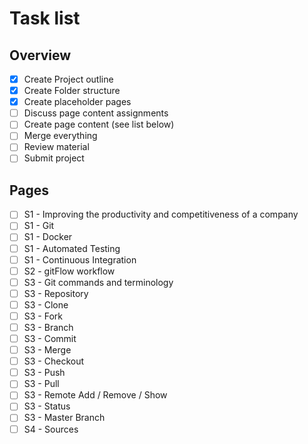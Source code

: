 # Task list

## Overview
- [x] Create Project outline
- [x] Create Folder structure
- [x] Create placeholder pages
- [ ] Discuss page content assignments
- [ ] Create page content (see list below)
- [ ] Merge everything
- [ ] Review material
- [ ] Submit project

## Pages
- [ ] S1 - Improving the productivity and competitiveness of a company
- [ ] S1 - Git
- [ ] S1 - Docker
- [ ] S1 - Automated Testing
- [ ] S1 - Continuous Integration
- [ ] S2 - gitFlow workflow
- [ ] S3 - Git commands and terminology
- [ ] S3 - Repository
- [ ] S3 - Clone
- [ ] S3 - Fork
- [ ] S3 - Branch
- [ ] S3 - Commit
- [ ] S3 - Merge
- [ ] S3 - Checkout
- [ ] S3 - Push
- [ ] S3 - Pull
- [ ] S3 - Remote Add / Remove / Show
- [ ] S3 - Status
- [ ] S3 - Master Branch
- [ ] S4 - Sources

